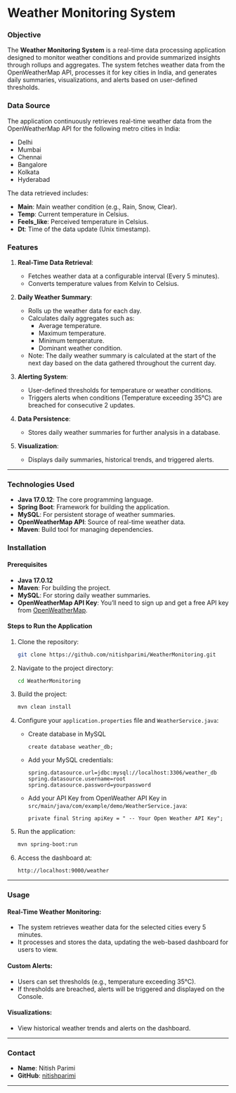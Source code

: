 # Weather Monitoring System

### Objective
The **Weather Monitoring System** is a real-time data processing application designed to monitor weather conditions and provide summarized insights through rollups and aggregates. The system fetches weather data from the OpenWeatherMap API, processes it for key cities in India, and generates daily summaries, visualizations, and alerts based on user-defined thresholds.

### Data Source
The application continuously retrieves real-time weather data from the OpenWeatherMap API for the following metro cities in India:
- Delhi
- Mumbai
- Chennai
- Bangalore
- Kolkata
- Hyderabad

The data retrieved includes:
- **Main**: Main weather condition (e.g., Rain, Snow, Clear).
- **Temp**: Current temperature in Celsius.
- **Feels_like**: Perceived temperature in Celsius.
- **Dt**: Time of the data update (Unix timestamp).

### Features

1. **Real-Time Data Retrieval**: 
   - Fetches weather data at a configurable interval (Every 5 minutes).
   - Converts temperature values from Kelvin to Celsius.

2. **Daily Weather Summary**:
   - Rolls up the weather data for each day.
   - Calculates daily aggregates such as:
     - Average temperature.
     - Maximum temperature.
     - Minimum temperature.
     - Dominant weather condition.
    - Note: The daily weather summary is calculated at the start of the next day based on the data gathered throughout the current day.

3. **Alerting System**:
   - User-defined thresholds for temperature or weather conditions.
   - Triggers alerts when conditions (Temperature exceeding 35°C) are breached for consecutive 2 updates.

4. **Data Persistence**:
   - Stores daily weather summaries for further analysis in a database.

5. **Visualization**:
   - Displays daily summaries, historical trends, and triggered alerts.

---

### Technologies Used
- **Java 17.0.12**: The core programming language.
- **Spring Boot**: Framework for building the application.
- **MySQL**: For persistent storage of weather summaries.
- **OpenWeatherMap API**: Source of real-time weather data.
- **Maven**: Build tool for managing dependencies.


### Installation

#### Prerequisites
- **Java 17.0.12**
- **Maven**: For building the project.
- **MySQL**: For storing daily weather summaries.
- **OpenWeatherMap API Key**: You’ll need to sign up and get a free API key from [OpenWeatherMap](https://openweathermap.org/).

#### Steps to Run the Application
1. Clone the repository:
   ```bash
   git clone https://github.com/nitishparimi/WeatherMonitoring.git
   ```

2. Navigate to the project directory:
   ```bash
   cd WeatherMonitoring
   ```

3. Build the project:
   ```bash
   mvn clean install
   ```

4. Configure your `application.properties` file and `WeatherService.java`:
   
   - Create database in MySQL
     ```Query
     create database weather_db;
     ```
   
   - Add your MySQL credentials:
     ```properties
     spring.datasource.url=jdbc:mysql://localhost:3306/weather_db
     spring.datasource.username=root
     spring.datasource.password=yourpassword
     ```

   - Add your API Key from OpenWeather API Key in `src/main/java/com/example/demo/WeatherService.java`:
     ```Code
     private final String apiKey = " -- Your Open Weather API Key";
     ```

6. Run the application:
   ```bash
   mvn spring-boot:run
   ```

7. Access the dashboard at:
   ```
   http://localhost:9000/weather
   ```

---

### Usage

#### Real-Time Weather Monitoring:
- The system retrieves weather data for the selected cities every 5 minutes.
- It processes and stores the data, updating the web-based dashboard for users to view.

#### Custom Alerts:
- Users can set thresholds (e.g., temperature exceeding 35°C).
- If thresholds are breached, alerts will be triggered and displayed on the Console.

#### Visualizations:
- View historical weather trends and alerts on the dashboard.

---

### Contact

- **Name**: Nitish Parimi
- **GitHub**: [nitishparimi](https://github.com/nitishparimi)

---
